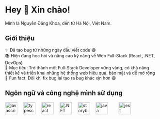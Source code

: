 <h1 align="left">Hey 👋 Xin chào!</h1>
<p align="left">Mình là Nguyễn Đăng Khoa, đến từ Hà Nội, Việt Nam.</p>
<h2 align="left">Giới thiệu</h2>
<p align="left">✨ Đã tạo bug từ những ngày đầu viết code 😄<br>📚 Hiện đang học hỏi và nâng cao kỹ năng về Web Full-Stack (React, .NET, DevOps)<br>🎯 Mục tiêu: Trở thành một Full-Stack Developer vững vàng, có khả năng thiết kế và triển khai những hệ thống web hiệu quả, bảo mật và dễ mở rộng<br>🎲 Fun fact: Đôi khi fix bug lại tạo ra bug khác xịn hơn 😅</p>
<h2 align="left">Ngôn ngữ và công nghệ mình sử dụng</h2>
<div align="left"> <img src="https://cdn.jsdelivr.net/gh/devicons/devicon/icons/javascript/javascript-original.svg" height="40" alt="javascript logo" /> <img width="12" /> <img src="https://cdn.jsdelivr.net/gh/devicons/devicon/icons/typescript/typescript-original.svg" height="40" alt="typescript logo" /> <img width="12" /> 
  <img src="https://cdn.jsdelivr.net/gh/devicons/devicon/icons/react/react-original.svg" height="40" alt="react logo" /> <img width="12" /> 
  <img src="https://cdn.jsdelivr.net/gh/devicons/devicon/icons/nextjs/nextjs-original.svg" height="40" alt=".NET logo" /> <img width="12" /> <img src="https://cdn.jsdelivr.net/gh/devicons/devicon/icons/storybook/storybook-original.svg" height="40" alt="storybook logo" /> <img width="12" />
  <img src="https://cdn.jsdelivr.net/gh/devicons/devicon/icons/nodejs/nodejs-original.svg" height="40" alt="java logo" /> <img width="12" /> 
  <img width="12" /> <img src="https://cdn.jsdelivr.net/gh/devicons/devicon/icons/jest/jest-plain.svg" height="40" alt="jest logo" /> </div>
